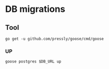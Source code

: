 DB migrations
=============

## Tool
`go get -u github.com/pressly/goose/cmd/goose`

### UP
`goose postgres $DB_URL up`
